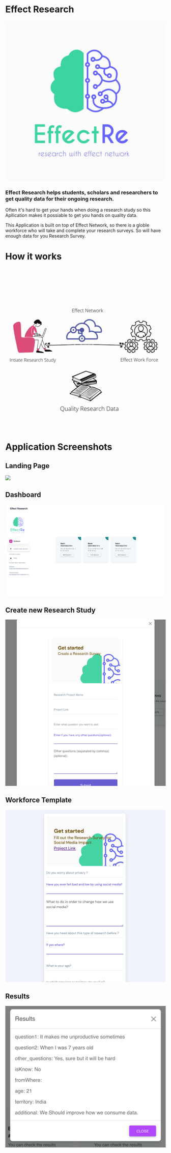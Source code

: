 # Effect Research

![Effect Logo](./assets/img/EffectReLogo.jpg)

### Effect Research helps students, scholars and researchers to get quality data for their ongoing research.

Often it's hard to get your hands when doing a research study so this Apllication makes it possiable to get you hands on quality data.

This Application is built on top of Effect Network, so there is a globle workforce who will take and complete your research surveys. So will have enough data for you Research Survey.

# How it works

![How it works](./ss/how_it_works.gif)

# Application Screenshots

## Landing Page

![](./ss/landing.png)

## Dashboard

![](./ss/dash.png)

## Create new Research Study

![](./ss/createSurvey.png)

## Workforce Template

![](./ss/effectforce.png)

## Results

![](./ss/results.png)

